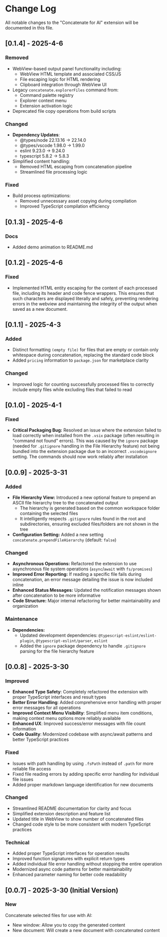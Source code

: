 # Change Log

All notable changes to the "Concatenate for AI" extension will be documented in this file.

## [0.1.4] - 2025-4-6

### Removed
- WebView-based output panel functionality including:
  - WebView HTML template and associated CSS/JS
  - File escaping logic for HTML rendering
  - Clipboard integration through WebView UI
- Legacy `concatenate.explorerFiles` command from:
  - Command palette registry
  - Explorer context menu
  - Extension activation logic
- Deprecated file copy operations from build scripts

### Changed
- **Dependency Updates**:
  - @types/node 22.13.16 → 22.14.0
  - @types/vscode 1.98.0 → 1.99.0
  - eslint 9.23.0 → 9.24.0
  - typescript 5.8.2 → 5.8.3
- Simplified content handling:
  - Removed HTML escaping from concatenation pipeline
  - Streamlined file processing logic

### Fixed
- Build process optimizations:
  - Removed unnecessary asset copying during compilation
  - Improved TypeScript compilation efficiency

## [0.1.3] - 2025-4-6

### Docs

-   Added demo animation to README.md

## [0.1.2] - 2025-4-6

### Fixed

-   Implemented HTML entity escaping for the content of each processed file, including its header and code fence wrappers. This ensures that such characters are displayed literally and safely, preventing rendering errors in the webview and maintaining the integrity of the output when saved as a new document.

## [0.1.1] - 2025-4-3

### Added

-   Distinct formatting `(empty file)` for files that are empty or contain only whitespace during concatenation, replacing the standard code block
-   Added `pricing` information to `package.json` for marketplace clarity

### Changed

-   Improved logic for counting successfully processed files to correctly include empty files while excluding files that failed to read

## [0.1.0] - 2025-4-1

### Fixed

- **Critical Packaging Bug:** Resolved an issue where the extension failed to load correctly when installed from the `.vsix` package (often resulting in "command not found" errors). This was caused by the `ignore` package (needed for `.gitignore` handling in the File Hierarchy feature) not being bundled into the extension package due to an incorrect `.vscodeignore` setting. The commands should now work reliably after installation

## [0.0.9] - 2025-3-31

### Added

- **File Hierarchy View:** Introduced a new optional feature to prepend an ASCII file hierarchy tree to the concatenated output
    - The hierarchy is generated based on the common workspace folder containing the selected files
    - It intelligently respects `.gitignore` rules found in the root and subdirectories, ensuring excluded files/folders are not shown in the tree
- **Configuration Setting:** Added a new setting `concatenate.prependFileHierarchy` (default: `false`)

### Changed

- **Asynchronous Operations:** Refactored the extension to use asynchronous file system operations (`async`/`await` with `fs/promises`)
- **Improved Error Reporting:** If reading a specific file fails during concatenation, an error message detailing the issue is now included inline
- **Enhanced Status Messages:** Updated the notification messages shown after concatenation to be more informative
- **Code Structure:** Major internal refactoring for better maintainability and organization

### Maintenance

- **Dependencies:**
    - Updated development dependencies: `@typescript-eslint/eslint-plugin`, `@typescript-eslint/parser`, `eslint`
    - Added the `ignore` package dependency to handle `.gitignore` parsing for the file hierarchy feature

## [0.0.8] - 2025-3-30

### Improved

- **Enhanced Type Safety**: Completely refactored the extension with proper TypeScript interfaces and result types
- **Better Error Handling**: Added comprehensive error handling with proper error messages for all operations
- **Improved Context Menu Visibility**: Simplified menu item conditions, making context menu options more reliably available
- **Enhanced UX**: Improved success/error messages with file count information
- **Code Quality**: Modernized codebase with async/await patterns and better TypeScript practices

### Fixed

- Issues with path handling by using `.fsPath` instead of `.path` for more reliable file access
- Fixed file reading errors by adding specific error handling for individual file issues
- Added proper markdown language identification for new documents

### Changed

- Streamlined README documentation for clarity and focus
- Simplified extension description and feature list
- Updated title in WebView to show number of concatenated files
- Changed code style to be more consistent with modern TypeScript practices

### Technical

- Added proper TypeScript interfaces for operation results
- Improved function signatures with explicit return types
- Added individual file error handling without stopping the entire operation
- Modernized async code patterns for better maintainability
- Enhanced parameter naming for better code readability

## [0.0.7] - 2025-3-30 (Initial Version)

### New

Concatenate selected files for use with AI:

- New window: Allow you to copy the generated content
- New document: Will create a new document with concatenated content
